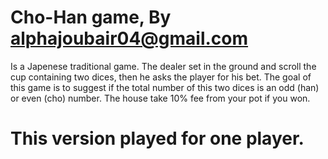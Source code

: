 # Cho-Han game, By alphajoubair04@gmail.com
Is a Japenese traditional game.
The dealer set in the ground and scroll the cup containing 
two dices, then he asks the player for his bet.
The goal of this game is to suggest if the total
number of this two dices is an odd (han) or even (cho) number.
The house take 10% fee from your pot if you won.

# This version played for one player.
